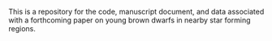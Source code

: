 This is a repository for the code, manuscript document, and data associated with a forthcoming paper on young brown dwarfs in nearby star forming regions.
